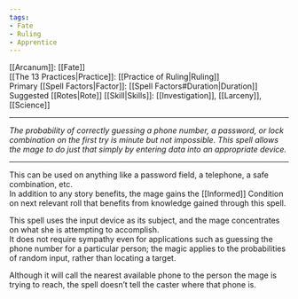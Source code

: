 ```yaml
---
tags:
- Fate
- Ruling
- Apprentice
---
```


[[Arcanum]]: [[Fate]]\
[[The 13 Practices|Practice]]: [[Practice of Ruling|Ruling]]\
Primary [[Spell Factors|Factor]]: [[Spell Factors#Duration|Duration]]\
Suggested [[Rotes|Rote]] [[Skill|Skills]]: [[Investigation]], [[Larceny]], [[Science]]

---

_The probability of correctly guessing a phone number, a password, or lock combination on the first try is minute but not impossible. This spell allows the mage to do just that simply by entering data into an appropriate device._

---

This can be used on anything like a password field, a telephone, a safe combination, etc.\
In addition to any story benefits, the mage gains the [[Informed]] Condition on next relevant roll that benefits from knowledge gained through this spell.

This spell uses the input device as its subject, and the mage concentrates on what she is attempting to accomplish.\
It does not require sympathy even for applications such as guessing the phone number for a particular person; the magic applies to the probabilities of random input, rather than locating a target.

Although it will call the nearest available phone to the person the mage is trying to reach, the spell doesn’t tell the caster where that phone is.